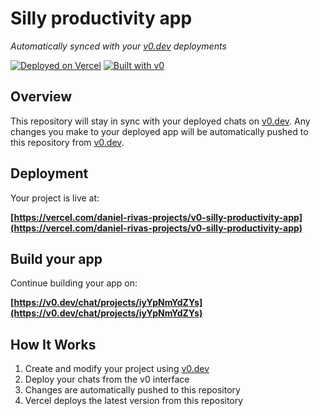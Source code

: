 # Silly productivity app

*Automatically synced with your [v0.dev](https://v0.dev) deployments*

[![Deployed on Vercel](https://img.shields.io/badge/Deployed%20on-Vercel-black?style=for-the-badge&logo=vercel)](https://vercel.com/daniel-rivas-projects/v0-silly-productivity-app)
[![Built with v0](https://img.shields.io/badge/Built%20with-v0.dev-black?style=for-the-badge)](https://v0.dev/chat/projects/iyYpNmYdZYs)

## Overview

This repository will stay in sync with your deployed chats on [v0.dev](https://v0.dev).
Any changes you make to your deployed app will be automatically pushed to this repository from [v0.dev](https://v0.dev).

## Deployment

Your project is live at:

**[https://vercel.com/daniel-rivas-projects/v0-silly-productivity-app](https://vercel.com/daniel-rivas-projects/v0-silly-productivity-app)**

## Build your app

Continue building your app on:

**[https://v0.dev/chat/projects/iyYpNmYdZYs](https://v0.dev/chat/projects/iyYpNmYdZYs)**

## How It Works

1. Create and modify your project using [v0.dev](https://v0.dev)
2. Deploy your chats from the v0 interface
3. Changes are automatically pushed to this repository
4. Vercel deploys the latest version from this repository
